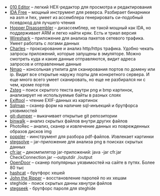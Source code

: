 
- [010 Editor](https://www.sweetscape.com/download/010editor/) – легкий HEX-редактор для просмотра и редактирования
- [IDA Free](https://hex-rays.com/ida-free) – мощный инструмент для реверса. Разбирает бинарники на asm и hex, умеет из ассемблера генерировать си-подобный псевдокод для лучшего чтения
- [Hopper Disassembler](https://www.hopperapp.com/) – дизассемблер, не такой мощный как IDA, но поддерживает ARM и легко найти кряк. Есть и триал версия
- [Wireshark](https://www.wireshark.org/#downloadLink) – приложение для анализа пакетов сетевого трафика. Умеет работать с логами данных
- [Charles](https://www.charlesproxy.com/) – проксирование и анализ http/https трафика. Удобно чекать запросы приложений, которые запущены в эмуляторе. Можно смотреть куда и какие данные отправляются, видит адреса запросов и отправленные данные
- [Nmap](https://nmap.org/) – консольная утилита для сканирования портов по домену или ip. Видит все открытые наружу порты для конкретного сервера. И еще много всего умеет сканировать, но еще не разбирался ни с чем, кроме портов
- [Zsteg](https://github.com/zed-0xff/zsteg) – поиск скрытого текста внутри png и bmp картинок, анализирует не используемые байты в разных слоях
- [Exiftool](https://github.com/exiftool/exiftool) – чтение EXIF-данных из картинок
- [Sqlmap](https://sqlmap.org) – сканер форм на наличие sql-инъекций и брутфорса уязвимостей
- [git-dumper](https://github.com/arthaud/git-dumper) – выкачивает открытые git репозитории 
- [binwalk](https://github.com/ReFirmLabs/binwalk) – анализ скрытых файлов внутри других файлов
- PhotoRec – анализ, сканер и извлечение данных из поврежденных образов дисков img
- [poppler](https://poppler.freedesktop.org/) - иинструмент для разбора pdf-файлов. Извлекает картинки
- [stegsolve](https://disk.yandex.ru/d/GMo3tQ-tQAej_g) – jar-приложение для анализа png в поисках скрытых данных
- [cfr.jar](http://www.benf.org/other/cfr/) – декомпилятор jar-приложений: java -jar cfr.jar CheckConnection.jar --outputdir ./output
- [OpenDoor](https://github.com/stanislav-web/OpenDoor) – сканер популярных уязвимостей на сайте в путях. Более 80 тыс
- [hashcat](https://hashcat.net/hashcat/) – брутфорс хешей
- [John the Ripper](https://github.com/openwall/john) – восстановление паролей по их хешам
- steghide - поиск скрытых данны хвнутри файлов
- [stegseek](https://github.com/RickdeJager/stegseek) - брутфорс пароля для steghide